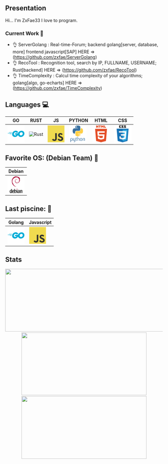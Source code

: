 ## Presentation

Hi... I'm ZxFae33
I love to program.

### Current Work 🚀

- :ok_hand: ServerGolang : Real-time-Forum; backend golang[server, database, more] frontend javascript[SAP] HERE => (https://github.com/zxfae/ServerGolang)
- :ok_hand: RecoTool : Recognition tool, search by IP, FULLNAME, USERNAME; Rust[backend] HERE => (https://github.com/zxfae/RecoTool)
- 👌 TimeComplexity : Calcul time complexity of your algorithms; golang[algo, go-echarts] HERE => (https://github.com/zxfae/TimeComplexity)

## Languages :computer:

| GO | RUST | JS | PYTHON | HTML | CSS
|----------|----------|----------|-----|-----|-----|
| <img src="https://github.com/devicons/devicon/blob/master/icons/go/go-original-wordmark.svg" title="Golang" alt="Golang" width="55" height="55"/> | <img src="https://www.rust-lang.org/logos/rust-logo-128x128.png" title="Rust"  alt="Rust" width="55" height="55"/> |  <img src="https://github.com/devicons/devicon/blob/master/icons/javascript/javascript-original.svg" title="JavaScript" alt="JavaScript" width="55" height="55"/> | <img src="https://github.com/devicons/devicon/blob/master/icons/python/python-original-wordmark.svg" title="JavaScript" alt="JavaScript" width="55" height="55"/> |  <img src="https://github.com/devicons/devicon/blob/master/icons/html5/html5-plain-wordmark.svg" title="JavaScript" alt="JavaScript" width="55" height="55"/> |<img src="https://github.com/devicons/devicon/blob/master/icons/css3/css3-original-wordmark.svg" title="JavaScript" alt="JavaScript" width="55" height="55"/>


## Favorite OS: (Debian Team) :floppy_disk:

| Debian |
|----------|
| <img src="https://github.com/devicons/devicon/blob/master/icons/debian/debian-original-wordmark.svg" title="Linux" alt="Linux" width="55" height="55"/>

## Last piscine: :ocean:

| Golang | Javascript |
|----------|----------|
| <img src="https://github.com/devicons/devicon/blob/master/icons/go/go-original-wordmark.svg" title="Golang" alt="Golang" width="55" height="55"/> |  <img src="https://github.com/devicons/devicon/blob/master/icons/javascript/javascript-original.svg" title="JavaScript" alt="JavaScript" width="55" height="55"/> 

## Stats
<p align="center">
  <img width="600" height="200" src="https://github-readme-stats.vercel.app/api?username=zxfae&theme=merko&show_icons=true&hide_border=false">
  <img width="400" height="200" src="https://github-readme-stats.vercel.app/api/top-langs/?username=zxfae&theme=merko&show_icons=true&hide_border=false">
  <img width="400" height="200" src="https://github-readme-streak-stats.herokuapp.com/?user=zxfae&theme=merko&hide_border=false">
</p>
 
